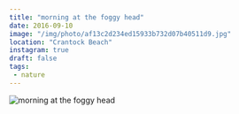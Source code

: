 ```yaml
---
title: "morning at the foggy head"
date: 2016-09-10
image: "/img/photo/af13c2d234ed15933b732d07b40511d9.jpg"
location: "Crantock Beach"
instagram: true
draft: false
tags:
 - nature
---
```


![morning at the foggy head](/img/photo/af13c2d234ed15933b732d07b40511d9.jpg)
